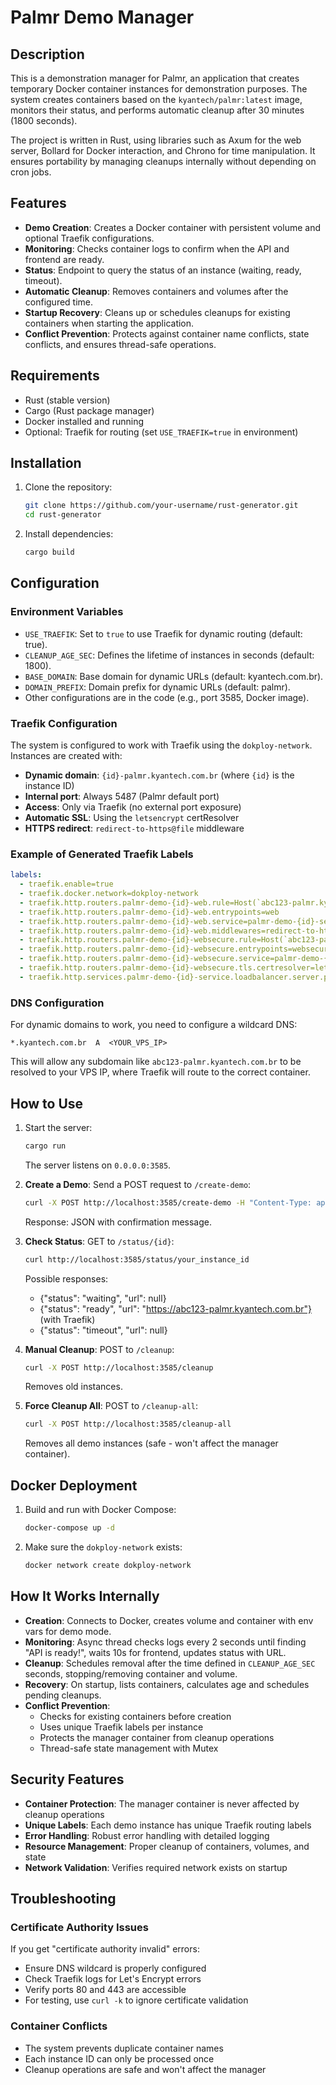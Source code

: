 # Palmr Demo Manager

## Description

This is a demonstration manager for Palmr, an application that creates temporary Docker container instances for demonstration purposes. The system creates containers based on the `kyantech/palmr:latest` image, monitors their status, and performs automatic cleanup after 30 minutes (1800 seconds).

The project is written in Rust, using libraries such as Axum for the web server, Bollard for Docker interaction, and Chrono for time manipulation. It ensures portability by managing cleanups internally without depending on cron jobs.

## Features

- **Demo Creation**: Creates a Docker container with persistent volume and optional Traefik configurations.
- **Monitoring**: Checks container logs to confirm when the API and frontend are ready.
- **Status**: Endpoint to query the status of an instance (waiting, ready, timeout).
- **Automatic Cleanup**: Removes containers and volumes after the configured time.
- **Startup Recovery**: Cleans up or schedules cleanups for existing containers when starting the application.
- **Conflict Prevention**: Protects against container name conflicts, state conflicts, and ensures thread-safe operations.

## Requirements

- Rust (stable version)
- Cargo (Rust package manager)
- Docker installed and running
- Optional: Traefik for routing (set `USE_TRAEFIK=true` in environment)

## Installation

1. Clone the repository:
   ```bash
   git clone https://github.com/your-username/rust-generator.git
   cd rust-generator
   ```

2. Install dependencies:
   ```bash
   cargo build
   ```

## Configuration

### Environment Variables

- `USE_TRAEFIK`: Set to `true` to use Traefik for dynamic routing (default: true).
- `CLEANUP_AGE_SEC`: Defines the lifetime of instances in seconds (default: 1800).
- `BASE_DOMAIN`: Base domain for dynamic URLs (default: kyantech.com.br).
- `DOMAIN_PREFIX`: Domain prefix for dynamic URLs (default: palmr).
- Other configurations are in the code (e.g., port 3585, Docker image).

### Traefik Configuration

The system is configured to work with Traefik using the `dokploy-network`. Instances are created with:

- **Dynamic domain**: `{id}-palmr.kyantech.com.br` (where `{id}` is the instance ID)
- **Internal port**: Always 5487 (Palmr default port)
- **Access**: Only via Traefik (no external port exposure)
- **Automatic SSL**: Using the `letsencrypt` certResolver
- **HTTPS redirect**: `redirect-to-https@file` middleware

### Example of Generated Traefik Labels

```yaml
labels:
  - traefik.enable=true
  - traefik.docker.network=dokploy-network
  - traefik.http.routers.palmr-demo-{id}-web.rule=Host(`abc123-palmr.kyantech.com.br`)
  - traefik.http.routers.palmr-demo-{id}-web.entrypoints=web
  - traefik.http.routers.palmr-demo-{id}-web.service=palmr-demo-{id}-service
  - traefik.http.routers.palmr-demo-{id}-web.middlewares=redirect-to-https@file
  - traefik.http.routers.palmr-demo-{id}-websecure.rule=Host(`abc123-palmr.kyantech.com.br`)
  - traefik.http.routers.palmr-demo-{id}-websecure.entrypoints=websecure
  - traefik.http.routers.palmr-demo-{id}-websecure.service=palmr-demo-{id}-service
  - traefik.http.routers.palmr-demo-{id}-websecure.tls.certresolver=letsencrypt
  - traefik.http.services.palmr-demo-{id}-service.loadbalancer.server.port=5487
```

### DNS Configuration

For dynamic domains to work, you need to configure a wildcard DNS:

```
*.kyantech.com.br  A  <YOUR_VPS_IP>
```

This will allow any subdomain like `abc123-palmr.kyantech.com.br` to be resolved to your VPS IP, where Traefik will route to the correct container.

## How to Use

1. Start the server:
   ```bash
   cargo run
   ```
   The server listens on `0.0.0.0:3585`.

2. **Create a Demo**:
   Send a POST request to `/create-demo`:
   ```bash
   curl -X POST http://localhost:3585/create-demo -H "Content-Type: application/json" -d '{"palmr_demo_instance_id": "your_instance_id"}'
   ```
   Response: JSON with confirmation message.

3. **Check Status**:
   GET to `/status/{id}`:
   ```bash
   curl http://localhost:3585/status/your_instance_id
   ```
   Possible responses:
   - {"status": "waiting", "url": null}
   - {"status": "ready", "url": "https://abc123-palmr.kyantech.com.br"} (with Traefik)
   - {"status": "timeout", "url": null}

4. **Manual Cleanup**:
   POST to `/cleanup`:
   ```bash
   curl -X POST http://localhost:3585/cleanup
   ```
   Removes old instances.

5. **Force Cleanup All**:
   POST to `/cleanup-all`:
   ```bash
   curl -X POST http://localhost:3585/cleanup-all
   ```
   Removes all demo instances (safe - won't affect the manager container).

## Docker Deployment

1. Build and run with Docker Compose:
   ```bash
   docker-compose up -d
   ```

2. Make sure the `dokploy-network` exists:
   ```bash
   docker network create dokploy-network
   ```

## How It Works Internally

- **Creation**: Connects to Docker, creates volume and container with env vars for demo mode.
- **Monitoring**: Async thread checks logs every 2 seconds until finding "API is ready!", waits 10s for frontend, updates status with URL.
- **Cleanup**: Schedules removal after the time defined in `CLEANUP_AGE_SEC` seconds, stopping/removing container and volume.
- **Recovery**: On startup, lists containers, calculates age and schedules pending cleanups.
- **Conflict Prevention**: 
  - Checks for existing containers before creation
  - Uses unique Traefik labels per instance
  - Protects the manager container from cleanup operations
  - Thread-safe state management with Mutex

## Security Features

- **Container Protection**: The manager container is never affected by cleanup operations
- **Unique Labels**: Each demo instance has unique Traefik routing labels
- **Error Handling**: Robust error handling with detailed logging
- **Resource Management**: Proper cleanup of containers, volumes, and state
- **Network Validation**: Verifies required network exists on startup

## Troubleshooting

### Certificate Authority Issues
If you get "certificate authority invalid" errors:
- Ensure DNS wildcard is properly configured
- Check Traefik logs for Let's Encrypt errors
- Verify ports 80 and 443 are accessible
- For testing, use `curl -k` to ignore certificate validation

### Container Conflicts
- The system prevents duplicate container names
- Each instance ID can only be processed once
- Cleanup operations are safe and won't affect the manager